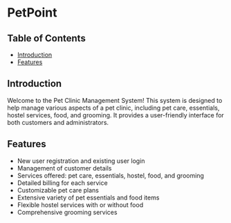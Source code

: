 # PetPoint

## Table of Contents
- [Introduction](#introduction)
- [Features](#features)

## Introduction
Welcome to the Pet Clinic Management System! This system is designed to help manage various aspects of a pet clinic, including pet care, essentials, hostel services, food, and grooming. It provides a user-friendly interface for both customers and administrators.

## Features
- New user registration and existing user login
- Management of customer details
- Services offered: pet care, essentials, hostel, food, and grooming
- Detailed billing for each service
- Customizable pet care plans
- Extensive variety of pet essentials and food items
- Flexible hostel services with or without food
- Comprehensive grooming services
